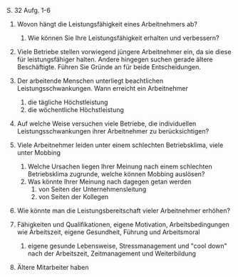 
S. 32 Aufg. 1-6

1. Wovon hängt die Leistungsfähigkeit eines Arbeitnehmers ab?
	1. Wie können Sie Ihre Leistungsfähigkeit erhalten und verbessern?
2. Viele Betriebe stellen vorwiegend jüngere Arbeitnehmer ein, da sie diese für leistungsfähiger halten. Andere hingegen suchen gerade ältere Beschäftigte. Führen Sie Gründe an für beide Entscheidungen.
3. Der arbeitende Menschen unterliegt beachtlichen Leistungsschwankungen. Wann erreicht ein Arbeitnehmer
	1. die tägliche Höchstleistung
	2. die wöchentliche Höchstleistung
4. Auf welche Weise versuchen viele Betriebe, die individuellen Leistungsschwankungen ihrer Arbeitnehmer zu berücksichtigen?
5. Viele Arbeitnehmer leiden unter einem schlechten Betriebsklima, viele unter Mobbing
	1. Welche Ursachen liegen Ihrer Meinung nach einem schlechten Betriebsklima zugrunde, welche können Mobbing auslösen?
	2. Was könnte Ihrer Meinung nach dagegen getan werden
		1. von Seiten der Unternehmensleitung
		2. von Seiten der Kollegen
6. Wie könnte man die Leistungsbereitschaft vieler Arbeitnehmer erhöhen?

1. Fähigkeiten und Qualifikationen, eigene Motivation, Arbeitsbedingungen wie Arbeitszeit, eigene Gesundheit, Führung und Arbeitsmoral
	1. eigene gesunde Lebensweise, Stressmanagement und "cool down" nach der Arbeitszeit, Zeitmanagement und Weiterbildung
2. Ältere Mitarbeiter haben 